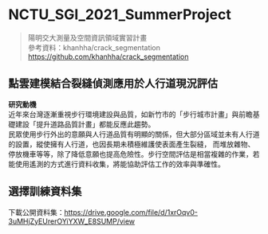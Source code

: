 # NCTU_SGI_2021_SummerProject
>陽明交大測量及空間資訊領域實習計畫  
>參考資料：khanhha/crack_segmentation https://github.com/khanhha/crack_segmentation  
## 點雲建模結合裂縫偵測應用於人行道現況評估
**研究動機**  
近年來台灣逐漸重視步行環境建設與品質，如新竹市的「步行城市計畫」與前瞻基礎建設「提升道路品質計畫」都能反應此趨勢。  
民眾使用步行外出的意願與人行道品質有明顯的關係，但大部分區域並未有人行道的設置，縱使擁有人行道，也因長期未積極維護使表面產生裂縫，  而堆放雜物、停放機車等等，除了降低意願也提高危險性。步行空間評估是相當複雜的作業，若能使用遙測的方式進行資料收集，將能協助評估工作的效率與準確性。
## 選擇訓練資料集
下載公開資料集：https://drive.google.com/file/d/1xrOqv0-3uMHjZyEUrerOYiYXW_E8SUMP/view 
